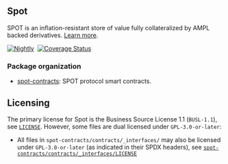 ## Spot

SPOT is an inflation-resistant store of value fully collateralized by AMPL backed derivatives. [Learn more](https://docs.ampleforth.org/learn/about-the-spot-perpetual-note).

[![Nightly](https://github.com/ampleforth/spot/actions/workflows/nightly.yml/badge.svg)](https://github.com/ampleforth/spot/actions/workflows/nightly.yml)&nbsp;&nbsp;[![Coverage Status](https://coveralls.io/repos/github/ampleforth/ampleforth-contracts/badge.svg?branch=master)](https://coveralls.io/github/ampleforth/ampleforth-contracts?branch=master)


### Package organization

* [spot-contracts](./spot-contracts): SPOT protocol smart contracts. 

## Licensing

The primary license for Spot is the Business Source License 1.1 (`BUSL-1.1`), see [`LICENSE`](./LICENSE). However, some files are dual licensed under `GPL-3.0-or-later`:

- All files in `spot-contracts/contracts/_interfaces/` may also be licensed under `GPL-3.0-or-later` (as indicated in their SPDX headers), see [`spot-contracts/contracts/_interfaces/LICENSE`](./spot-contracts/contracts/_interfaces/LICENSE)
